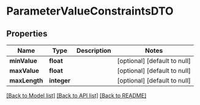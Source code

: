 # ParameterValueConstraintsDTO

## Properties
Name | Type | Description | Notes
------------ | ------------- | ------------- | -------------
**minValue** | **float** |  | [optional] [default to null]
**maxValue** | **float** |  | [optional] [default to null]
**maxLength** | **integer** |  | [optional] [default to null]

[[Back to Model list]](../README.md#documentation-for-models) [[Back to API list]](../README.md#documentation-for-api-endpoints) [[Back to README]](../README.md)



